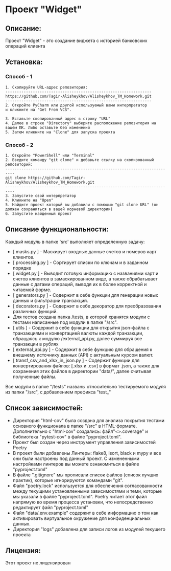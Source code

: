 # Проект "Widget"

## Описание:

Проект "Widget" - это создание виджета с историей банковских операций клиента

## Установка:

### Способ - 1
```
1. Скопируйте URL-адрес репозитория:
----------------------------------------------------------------
https://github.com/Tagir-Alisheykhov/Alisheykhov_TM_Homework.git
----------------------------------------------------------------
2. Откройте PyCharm или другой используемый вами интерпретатор
и кликните на "Get From VCS".

3. Вставьте скопированный адрес в строку "URL"
4. Далее в строке "Directory" выберите расположение репозитория на вашем ПК. Либо оставьте без изменений
5. Затем кликните на "Clone" для запуска проекта
```
### Способ - 2
```
1. Откройте "PowerShell" или "Terminal"
2. Введите команду "git clone" и добавьте ссылку на скопированный репозиторий:
--------------------------------------------------------------------------
git clone https://github.com/Tagir-Alisheykhov/Alisheykhov_TM_Homework.git
--------------------------------------------------------------------------
3. Запустите свой интерпретатор
4. Кликните на "Open"  
5. Найдите проект который вы добавили с помощью "git clone URL" (он должен сохраниться в вашей корневой директории)
6. Запустите найденный проект
```

## Описание функциональности:
Каждый модуль в папке 'src' выполняет определенную задачу:
- [ masks.py ] - Маскирует входные данные счетов и номеров карт клиентов.
- [ processing.py ] - Сортирует списки по ключам и в заданном порядке
- [ widget.py ] - Выводит готовую информацию с названиями карт и счетов клиентов в замаскированном виде, 
а также обрабатывает данные с датами операций, выводя их в более корректной и читаемой форме.
- [ generators.py ] - Содержит в себе функции для генерации новых данных и фильтрации транзакций.
- [ decorators.py ] - Содержит в себе декоратор для преобразования различных функций.
- Для тестов создана папка /tests, в которой хранятся модули с тестами написанные под модули в папке "/src".
- [ utils ] - Содержит в себе функции для открытия json-файла с транзакциями и конвертацией валюты каждой транзакции, 
обращаясь к модулю /external_api.py, далее суммируя все транзакции в рублях 
- [ external_api.py ] - Содержит в себе функцию для обращения к внешнему источнику данных (API) с актуальным курсом 
валют.
- [ transf_csv_and_xlsx_in_json.py ] - Содержит функции для конвертирования файлов: [.xlsx и .csv] в формат .json,
 а также для сохранения этих файлов в директории "data/", далее считывая полученные файлы.

Все модули в папке "/tests" названы относительно тестируемого модуля из папки "/src", с добавлением префикса "test_"

## Список зависимостей:
- Директория "html-cov" была создана для анализа покрытия тестами основного функционала в папке "/src" в HTML-формате. 
Дополнительно с "html-cov" создались: файл"<>.coverage" и библиотека "pytest-cov" в файле "pyproject.toml".
- Проект был создан через инструмент управления зависимостей Poetry
- В проект были добавлены Линтеры: flake8, isort, black и mypy и все они были настроены под данный проект.
С измененными настройками линтеров вы можете ознакомиться в файле "pyproject.toml"
- В файле ".gitignore" мы прописали список файлов (список лучших практик), которые игнорируются командами "git".
- Файл "poetry.lock" используется для обеспечения согласованности между текущими установленными зависимостями и теми, 
которые мы указали в файле "pyproject.toml". Poetry читает этот файл напрямую во время процесса установки, 
что непосредственно редактирует файл "pyproject.toml"
- Файл "data/.env.example" содержит в себе информацию о том как активировать виртуальное окружение для конфиденциальных
данных.
- Директория "logs" добавлена для записи логов из модулей текущего проекта

## Лицензия:

Этот проект не лицензирован